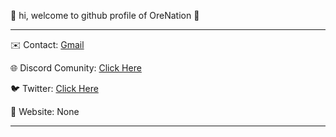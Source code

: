 👋 hi, welcome to github profile of OreNation 👋

-----------------------------------------

✉️ Contact: [Gmail](mailto:orenationstudios@gmail.com)

🌐 Discord Comunity: [Click Here](https://discord.gg/AsPhVW63Gw)

🐦 Twitter: [Click Here](https://twitter.com)

📰 Website: None 

-----------------------------------------
